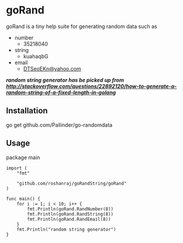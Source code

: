 # goRand 

goRand is a tiny help suite for generating random data such as

* number 
   * 35218040
* string 
   * kuahaqbG
* email
   * DTSeoEKn@yahoo.com

***random string generator has be picked up from http://stackoverflow.com/questions/22892120/how-to-generate-a-random-string-of-a-fixed-length-in-golang***

## Installation
  go get github.com/Pallinder/go-randomdata

## Usage
package main
```
import (
	"fmt"

	"github.com/roshanraj/goRandString/goRand"
)

func main() {
	for i := 1; i < 10; i++ {
		fmt.Println(goRand.RandNumber(8))
		fmt.Println(goRand.RandString(8))
		fmt.Println(goRand.RandEmail(8))
	}
	fmt.Println("random string generator")
}
```
